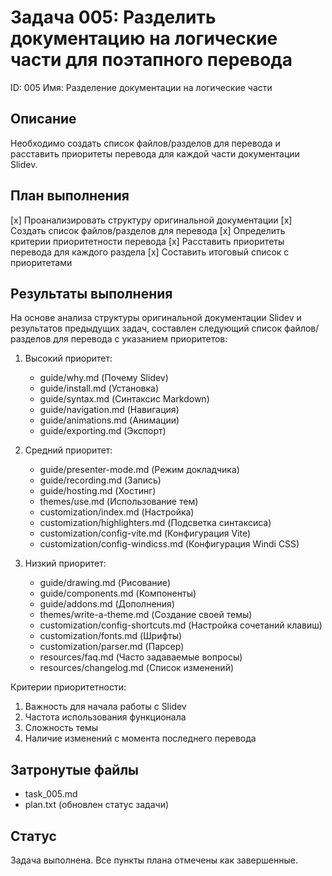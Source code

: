 # Задача 005: Разделить документацию на логические части для поэтапного перевода

ID: 005
Имя: Разделение документации на логические части

## Описание
Необходимо создать список файлов/разделов для перевода и расставить приоритеты перевода для каждой части документации Slidev.

## План выполнения
[x] Проанализировать структуру оригинальной документации
[x] Создать список файлов/разделов для перевода
[x] Определить критерии приоритетности перевода
[x] Расставить приоритеты перевода для каждого раздела
[x] Составить итоговый список с приоритетами

## Результаты выполнения
На основе анализа структуры оригинальной документации Slidev и результатов предыдущих задач, составлен следующий список файлов/разделов для перевода с указанием приоритетов:

1. Высокий приоритет:
   - guide/why.md (Почему Slidev)
   - guide/install.md (Установка)
   - guide/syntax.md (Синтаксис Markdown)
   - guide/navigation.md (Навигация)
   - guide/animations.md (Анимации)
   - guide/exporting.md (Экспорт)

2. Средний приоритет:
   - guide/presenter-mode.md (Режим докладчика)
   - guide/recording.md (Запись)
   - guide/hosting.md (Хостинг)
   - themes/use.md (Использование тем)
   - customization/index.md (Настройка)
   - customization/highlighters.md (Подсветка синтаксиса)
   - customization/config-vite.md (Конфигурация Vite)
   - customization/config-windicss.md (Конфигурация Windi CSS)

3. Низкий приоритет:
   - guide/drawing.md (Рисование)
   - guide/components.md (Компоненты)
   - guide/addons.md (Дополнения)
   - themes/write-a-theme.md (Создание своей темы)
   - customization/config-shortcuts.md (Настройка сочетаний клавиш)
   - customization/fonts.md (Шрифты)
   - customization/parser.md (Парсер)
   - resources/faq.md (Часто задаваемые вопросы)
   - resources/changelog.md (Список изменений)

Критерии приоритетности:
1. Важность для начала работы с Slidev
2. Частота использования функционала
3. Сложность темы
4. Наличие изменений с момента последнего перевода

## Затронутые файлы
- task_005.md
- plan.txt (обновлен статус задачи)

## Статус
Задача выполнена. Все пункты плана отмечены как завершенные.